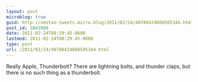 ```yaml
---
layout: post
microblog: true
guid: http://vmstan-tweets.micro.blog/2011/02/24/40780424808505344.html
post_id: 3043908
date: 2011-02-24T08:29:45-0600
lastmod: 2011-02-24T08:29:45-0600
type: post
url: /2011/02/24/40780424808505344.html
---
```

Really Apple, Thunderbolt? There are lightning bolts, and thunder claps, but there is no such thing as a thunderbolt.
